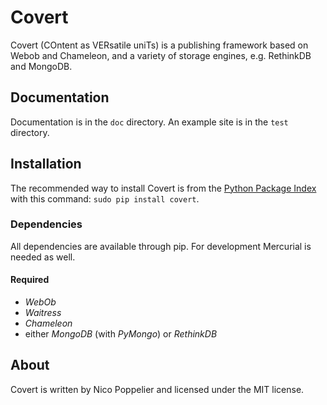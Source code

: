 Covert
======

Covert (COntent as VERsatile uniTs) is a publishing framework based on Webob and Chameleon, and a
 variety of storage engines, e.g. RethinkDB and MongoDB.

Documentation
-------------

Documentation is in the `doc` directory.
An example site is in the `test` directory.

Installation
------------

The recommended way to install Covert is from the [Python Package Index][pypi]
with this command: `sudo pip install covert`.

[pypi]: http://pypi.python.org/pypi

### Dependencies

All dependencies are available through pip.
For development Mercurial is needed as well.

#### Required

- *WebOb*
- *Waitress*
- *Chameleon*
- either *MongoDB* (with *PyMongo*) or *RethinkDB*

About
-----

Covert is written by Nico Poppelier and licensed under the MIT license.